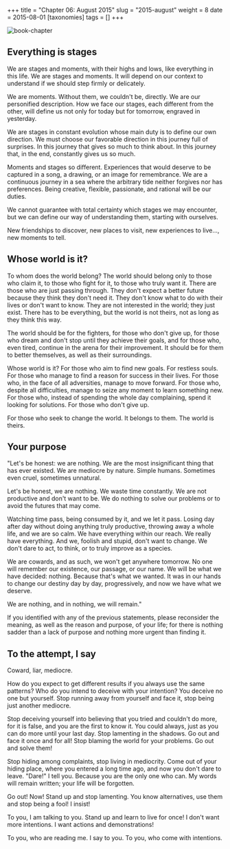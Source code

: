 +++
title = "Chapter 06: August 2015"
slug = "2015-august"
weight = 8
date = 2015-08-01
[taxonomies]
tags = []
+++

![book-chapter](/images/books/oeur/06.jpg)

## Everything is stages

We are stages and moments, with their highs and lows, like everything in this life. We are stages and moments. It will depend on our context to understand if we should step firmly or delicately.

We are moments. Without them, we couldn't be, directly. We are our personified description. How we face our stages, each different from the other, will define us not only for today but for tomorrow, engraved in yesterday.

We are stages in constant evolution whose main duty is to define our own direction. We must choose our favorable direction in this journey full of surprises. In this journey that gives so much to think about. In this journey that, in the end, constantly gives us so much.

Moments and stages so different. Experiences that would deserve to be captured in a song, a drawing, or an image for remembrance. We are a continuous journey in a sea where the arbitrary tide neither forgives nor has preferences. Being creative, flexible, passionate, and rational will be our duties.

We cannot guarantee with total certainty which stages we may encounter, but we can define our way of understanding them, starting with ourselves.

New friendships to discover, new places to visit, new experiences to live..., new moments to tell.

## Whose world is it?

To whom does the world belong? The world should belong only to those who claim it, to those who fight for it, to those who truly want it. There are those who are just passing through. They don't expect a better future because they think they don't need it. They don't know what to do with their lives or don't want to know. They are not interested in the world; they just exist. There has to be everything, but the world is not theirs, not as long as they think this way.

The world should be for the fighters, for those who don't give up, for those who dream and don't stop until they achieve their goals, and for those who, even tired, continue in the arena for their improvement. It should be for them to better themselves, as well as their surroundings.

Whose world is it? For those who aim to find new goals. For restless souls. For those who manage to find a reason for success in their lives. For those who, in the face of all adversities, manage to move forward. For those who, despite all difficulties, manage to seize any moment to learn something new. For those who, instead of spending the whole day complaining, spend it looking for solutions. For those who don't give up.

For those who seek to change the world. It belongs to them. The world is theirs.

## Your purpose

"Let's be honest: we are nothing. We are the most insignificant thing that has ever existed. We are mediocre by nature. Simple humans. Sometimes even cruel, sometimes unnatural.

Let's be honest, we are nothing. We waste time constantly. We are not productive and don't want to be. We do nothing to solve our problems or to avoid the futures that may come.

Watching time pass, being consumed by it, and we let it pass. Losing day after day without doing anything truly productive, throwing away a whole life, and we are so calm. We have everything within our reach. We really have everything. And we, foolish and stupid, don't want to change. We don't dare to act, to think, or to truly improve as a species.

We are cowards, and as such, we won't get anywhere tomorrow. No one will remember our existence, our passage, or our name. We will be what we have decided: nothing. Because that's what we wanted. It was in our hands to change our destiny day by day, progressively, and now we have what we deserve.

We are nothing, and in nothing, we will remain."

If you identified with any of the previous statements, please reconsider the meaning, as well as the reason and purpose, of your life; for there is nothing sadder than a lack of purpose and nothing more urgent than finding it.

## To the attempt, I say

Coward, liar, mediocre.

How do you expect to get different results if you always use the same patterns? Who do you intend to deceive with your intention? You deceive no one but yourself. Stop running away from yourself and face it, stop being just another mediocre.

Stop deceiving yourself into believing that you tried and couldn't do more, for it is false, and you are the first to know it. You could always, just as you can do more until your last day. Stop lamenting in the shadows. Go out and face it once and for all! Stop blaming the world for your problems. Go out and solve them!

Stop hiding among complaints, stop living in mediocrity. Come out of your hiding place, where you entered a long time ago, and now you don't dare to leave. "Dare!" I tell you. Because you are the only one who can. My words will remain written; your life will be forgotten.

Go out! Now! Stand up and stop lamenting. You know alternatives, use them and stop being a fool! I insist!

To you, I am talking to you. Stand up and learn to live for once! I don't want more intentions. I want actions and demonstrations!

To you, who are reading me. I say to you. To you, who come with intentions.
